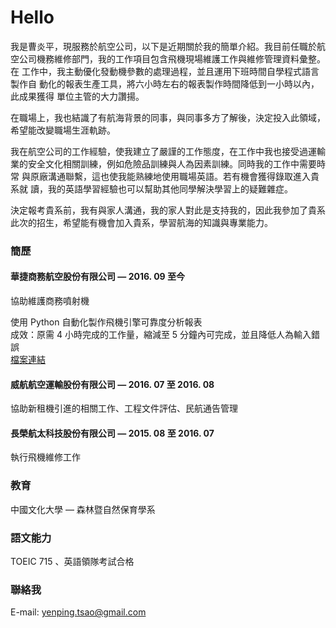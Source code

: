 # Hello
  我是曹炎平，現服務於航空公司，以下是近期關於我的簡單介紹。我目前任職於航 空公司機務維修部門，我的工作項目包含飛機現場維護工作與維修管理資料彙整。在 工作中，我主動優化發動機參數的處理過程，並且運用下班時間自學程式語言製作自 動化的報表生產工具，將六小時左右的報表製作時間降低到一小時以內，此成果獲得 單位主管的大力讚揚。  
  
  在職場上，我也結識了有航海背景的同事，與同事多方了解後，決定投入此領域， 希望能改變職場生涯軌跡。  
  
  我在航空公司的工作經驗，使我建立了嚴謹的工作態度，在工作中我也接受過運輸 業的安全文化相關訓練，例如危險品訓練與人為因素訓練。同時我的工作中需要時常 與原廠溝通聯繫，這也使我能熟練地使用職場英語。若有機會獲得錄取進入貴系就 讀，我的英語學習經驗也可以幫助其他同學解決學習上的疑難雜症。  
  
  決定報考貴系前，我有與家人溝通，我的家人對此是支持我的，因此我參加了貴系 此次的招生，希望能有機會加入貴系，學習航海的知識與專業能力。  

### 簡歷
#### 華捷商務航空股份有限公司 — 2016. 09 至今
協助維護商務噴射機

使用 Python 自動化製作飛機引擎可靠度分析報表   
成效：原需 4 小時完成的工作量，縮減至 5 分鐘內可完成，並且降低人為輸入錯誤  
[檔案連結](https://github.com/ccu92/python-tool/blob/master/COMBO.py)

#### 威航航空運輸股份有限公司 — 2016. 07 至 2016. 08
協助新租機引進的相關工作、工程文件評估、民航通告管理

#### 長榮航太科技股份有限公司 — 2015. 08 至 2016. 07
執行飛機維修工作

### 教育
中國文化大學 — 森林暨自然保育學系

### 語文能力
TOEIC 715 、英語領隊考試合格

  
### 聯絡我
E-mail: [yenping.tsao@gmail.com](mailto:yenping.tsao@gmail.com)
